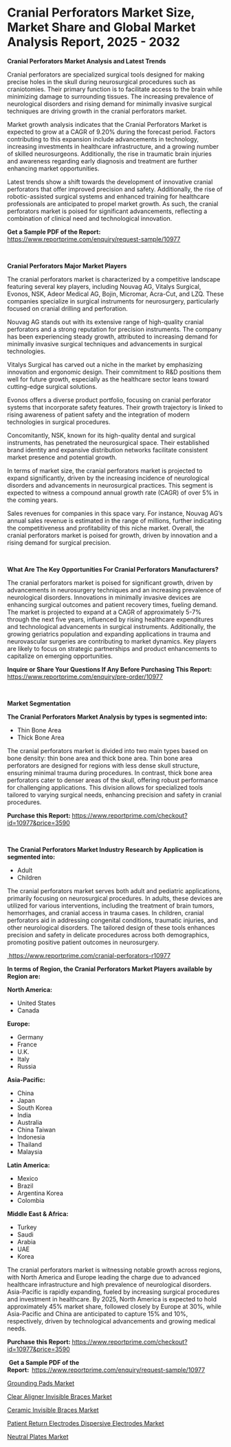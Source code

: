 <p><h1>Cranial Perforators Market Size, Market Share and Global Market Analysis Report, 2025 - 2032</h1></p><p><strong>Cranial Perforators Market Analysis and Latest Trends</strong></p>
<p><p>Cranial perforators are specialized surgical tools designed for making precise holes in the skull during neurosurgical procedures such as craniotomies. Their primary function is to facilitate access to the brain while minimizing damage to surrounding tissues. The increasing prevalence of neurological disorders and rising demand for minimally invasive surgical techniques are driving growth in the cranial perforators market. </p><p>Market growth analysis indicates that the Cranial Perforators Market is expected to grow at a CAGR of 9.20% during the forecast period. Factors contributing to this expansion include advancements in technology, increasing investments in healthcare infrastructure, and a growing number of skilled neurosurgeons. Additionally, the rise in traumatic brain injuries and awareness regarding early diagnosis and treatment are further enhancing market opportunities. </p><p>Latest trends show a shift towards the development of innovative cranial perforators that offer improved precision and safety. Additionally, the rise of robotic-assisted surgical systems and enhanced training for healthcare professionals are anticipated to propel market growth. As such, the cranial perforators market is poised for significant advancements, reflecting a combination of clinical need and technological innovation.</p></p>
<p><strong>Get a Sample PDF of the Report:&nbsp;</strong> <a href="https://www.reportprime.com/enquiry/request-sample/10977?utm_campaign=62&utm_medium=2&utm_source=Github&utm_content=ia&utm_term=20032025&utm_id=cranial-perforators">https://www.reportprime.com/enquiry/request-sample/10977</a></p>
<p>&nbsp;</p>
<p><strong>Cranial Perforators Major Market Players</strong></p>
<p><p>The cranial perforators market is characterized by a competitive landscape featuring several key players, including Nouvag AG, Vitalys Surgical, Evonos, NSK, Adeor Medical AG, Bojin, Micromar, Acra-Cut, and LZQ. These companies specialize in surgical instruments for neurosurgery, particularly focused on cranial drilling and perforation.</p><p>Nouvag AG stands out with its extensive range of high-quality cranial perforators and a strong reputation for precision instruments. The company has been experiencing steady growth, attributed to increasing demand for minimally invasive surgical techniques and advancements in surgical technologies.</p><p>Vitalys Surgical has carved out a niche in the market by emphasizing innovation and ergonomic design. Their commitment to R&D positions them well for future growth, especially as the healthcare sector leans toward cutting-edge surgical solutions.</p><p>Evonos offers a diverse product portfolio, focusing on cranial perforator systems that incorporate safety features. Their growth trajectory is linked to rising awareness of patient safety and the integration of modern technologies in surgical procedures.</p><p>Concomitantly, NSK, known for its high-quality dental and surgical instruments, has penetrated the neurosurgical space. Their established brand identity and expansive distribution networks facilitate consistent market presence and potential growth.</p><p>In terms of market size, the cranial perforators market is projected to expand significantly, driven by the increasing incidence of neurological disorders and advancements in neurosurgical practices. This segment is expected to witness a compound annual growth rate (CAGR) of over 5% in the coming years.</p><p>Sales revenues for companies in this space vary. For instance, Nouvag AG’s annual sales revenue is estimated in the range of millions, further indicating the competitiveness and profitability of this niche market. Overall, the cranial perforators market is poised for growth, driven by innovation and a rising demand for surgical precision.</p></p>
<p>&nbsp;</p>
<p><strong>What Are The Key Opportunities For Cranial Perforators Manufacturers?</strong></p>
<p><p>The cranial perforators market is poised for significant growth, driven by advancements in neurosurgery techniques and an increasing prevalence of neurological disorders. Innovations in minimally invasive devices are enhancing surgical outcomes and patient recovery times, fueling demand. The market is projected to expand at a CAGR of approximately 5-7% through the next five years, influenced by rising healthcare expenditures and technological advancements in surgical instruments. Additionally, the growing geriatrics population and expanding applications in trauma and neurovascular surgeries are contributing to market dynamics. Key players are likely to focus on strategic partnerships and product enhancements to capitalize on emerging opportunities.</p></p>
<p><strong>Inquire or Share Your Questions If Any Before Purchasing This Report:</strong> <a href="https://www.reportprime.com/enquiry/pre-order/10977?utm_campaign=62&utm_medium=2&utm_source=Github&utm_content=ia&utm_term=20032025&utm_id=cranial-perforators">https://www.reportprime.com/enquiry/pre-order/10977</a></p>
<p>&nbsp;</p>
<p><strong>Market Segmentation</strong></p>
<p><strong>The Cranial Perforators Market Analysis by types is segmented into:</strong></p>
<p><ul><li>Thin Bone Area</li><li>Thick Bone Area</li></ul></p>
<p><p>The cranial perforators market is divided into two main types based on bone density: thin bone area and thick bone area. Thin bone area perforators are designed for regions with less dense skull structure, ensuring minimal trauma during procedures. In contrast, thick bone area perforators cater to denser areas of the skull, offering robust performance for challenging applications. This division allows for specialized tools tailored to varying surgical needs, enhancing precision and safety in cranial procedures.</p></p>
<p><strong>Purchase this Report:&nbsp;</strong><a href="https://www.reportprime.com/checkout?id=10977&price=3590&utm_campaign=62&utm_medium=2&utm_source=Github&utm_content=ia&utm_term=20032025&utm_id=cranial-perforators">https://www.reportprime.com/checkout?id=10977&price=3590</a></p>
<p>&nbsp;</p>
<p><strong>The Cranial Perforators Market Industry Research by Application is segmented into:</strong></p>
<p><ul><li>Adult</li><li>Children</li></ul></p>
<p><p>The cranial perforators market serves both adult and pediatric applications, primarily focusing on neurosurgical procedures. In adults, these devices are utilized for various interventions, including the treatment of brain tumors, hemorrhages, and cranial access in trauma cases. In children, cranial perforators aid in addressing congenital conditions, traumatic injuries, and other neurological disorders. The tailored design of these tools enhances precision and safety in delicate procedures across both demographics, promoting positive patient outcomes in neurosurgery.</p></p>
<p><a href="https://www.reportprime.com/cranial-perforators-r10977?utm_campaign=62&utm_medium=2&utm_source=Github&utm_content=ia&utm_term=20032025&utm_id=cranial-perforators">&nbsp;https://www.reportprime.com/cranial-perforators-r10977</a></p>
<p><strong>In terms of Region, the Cranial Perforators Market Players available by Region are:</strong></p>
<p>
    <p> <strong> North America: </strong>
        <ul>
            <li>United States</li>
            <li>Canada</li>
        </ul>
        </p> 
    <p> <strong> Europe: </strong>
        <ul>
            <li>Germany</li>
            <li>France</li>
            <li>U.K.</li>
            <li>Italy</li>
            <li>Russia</li>
        </ul>
        </p> 
    <p> <strong> Asia-Pacific: </strong>
        <ul>
            <li>China</li>
            <li>Japan</li>
            <li>South Korea</li>
            <li>India</li>
            <li>Australia</li>
            <li>China Taiwan</li>
            <li>Indonesia</li>
            <li>Thailand</li>
            <li>Malaysia</li>
        </ul>
        </p> 
    <p> <strong> Latin America: </strong>
        <ul>
            <li>Mexico</li>
            <li>Brazil</li>
            <li>Argentina Korea</li>
            <li>Colombia</li>
        </ul>
        </p> 
    <p> <strong> Middle East & Africa: </strong>
        <ul>
            <li>Turkey</li>
            <li>Saudi</li>
            <li>Arabia</li>
            <li>UAE</li>
            <li>Korea</li>
        </ul>
    </p>
    </p>
<p><p>The cranial perforators market is witnessing notable growth across regions, with North America and Europe leading the charge due to advanced healthcare infrastructure and high prevalence of neurological disorders. Asia-Pacific is rapidly expanding, fueled by increasing surgical procedures and investment in healthcare. By 2025, North America is expected to hold approximately 45% market share, followed closely by Europe at 30%, while Asia-Pacific and China are anticipated to capture 15% and 10%, respectively, driven by technological advancements and growing medical needs.</p></p>
<p><strong>Purchase this Report: </strong><a href="https://www.reportprime.com/checkout?id=10977&price=3590&utm_campaign=62&utm_medium=2&utm_source=Github&utm_content=ia&utm_term=20032025&utm_id=cranial-perforators">https://www.reportprime.com/checkout?id=10977&price=3590</a></p>
<p>&nbsp;<strong>Get a Sample PDF of the Report:&nbsp;&nbsp;</strong><a href="https://www.reportprime.com/enquiry/request-sample/10977?utm_campaign=62&utm_medium=2&utm_source=Github&utm_content=ia&utm_term=20032025&utm_id=cranial-perforators">https://www.reportprime.com/enquiry/request-sample/10977</a></p>
<p><strong></strong></p>
<p><p><a href="https://github.com/knipsfilip8f/Market-Research-Report-List-1/blob/main/grounding-pads-market.md?utm_campaign=62&utm_medium=2&utm_source=Github&utm_content=ia&utm_term=20032025&utm_id=cranial-perforators">Grounding Pads Market</a></p><p><a href="https://github.com/ghimergela93/Market-Research-Report-List-1/blob/main/clear-aligner-invisible-braces-market.md?utm_campaign=62&utm_medium=2&utm_source=Github&utm_content=ia&utm_term=20032025&utm_id=cranial-perforators">Clear Aligner Invisible Braces Market</a></p><p><a href="https://github.com/azetehhasle/Market-Research-Report-List-1/blob/main/ceramic-invisible-braces-market.md?utm_campaign=62&utm_medium=2&utm_source=Github&utm_content=ia&utm_term=20032025&utm_id=cranial-perforators">Ceramic Invisible Braces Market</a></p><p><a href="https://github.com/bilkbitsch/Market-Research-Report-List-1/blob/main/patient-return-electrodes-dispersive-electrodes-market.md?utm_campaign=62&utm_medium=2&utm_source=Github&utm_content=ia&utm_term=20032025&utm_id=cranial-perforators">Patient Return Electrodes Dispersive Electrodes Market</a></p><p><a href="https://github.com/hirtzhulstsq/Market-Research-Report-List-1/blob/main/neutral-plates-market.md?utm_campaign=62&utm_medium=2&utm_source=Github&utm_content=ia&utm_term=20032025&utm_id=cranial-perforators">Neutral Plates Market</a></p></p>